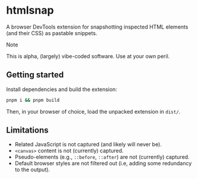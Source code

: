 # htmlsnap

A browser DevTools extension for snapshotting inspected HTML elements (and their CSS) as pastable snippets.

> [!NOTE]
> This is alpha, (largely) vibe-coded software. Use at your own peril.
>

## Getting started

Install dependencies and build the extension:
```sh
pnpm i && pnpm build
```

Then, in your browser of choice, load the unpacked extension in `dist/`.

## Limitations

- Related JavaScript is not captured (and likely will never be).
- `<canvas>` content is not (currently) captured.
- Pseudo-elements (e.g., `::before`, `::after`) are not (currently) captured.
- Default browser styles are not filtered out (i.e, adding some redundancy to the output).